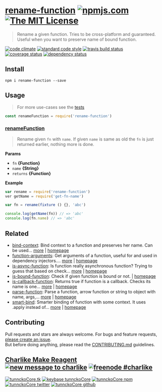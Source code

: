 # [rename-function][author-www-url] [![npmjs.com][npmjs-img]][npmjs-url] [![The MIT License][license-img]][license-url] 

> Rename a given function. Tries to be cross-platform and guaranteed. Useful when you want to preserve name of bound function.

[![code climate][codeclimate-img]][codeclimate-url] [![standard code style][standard-img]][standard-url] [![travis build status][travis-img]][travis-url] [![coverage status][coveralls-img]][coveralls-url] [![dependency status][david-img]][david-url]

## Install
```
npm i rename-function --save
```

## Usage
> For more use-cases see the [tests](./test.js)

```js
const renameFunction = require('rename-function')
```

### [renameFunction](index.js#L35)
> Rename given `fn` with `name`. If given `name` is same as old the `fn` is just returned earlier, nothing more is done.

**Params**

* `fn` **{Function}**    
* `name` **{String}**    
* `returns` **{Function}**  

**Example**

```js
var rename = require('rename-function')
ver getName = require('get-fn-name')

var fn = rename(fixture () {}, 'abc')

console.log(getName(fn)) // => 'abc'
console.log(fn.name) // => 'abc'
```

## Related
* [bind-context](https://www.npmjs.com/package/bind-context): Bind context to a function and preserves her name. Can be used… [more](https://www.npmjs.com/package/bind-context) | [homepage](https://github.com/tunnckocore/bind-context)
* [function-arguments](https://www.npmjs.com/package/function-arguments): Get arguments of a function, useful for and used in dependency injectors.… [more](https://www.npmjs.com/package/function-arguments) | [homepage](https://github.com/tunnckocore/function-arguments)
* [is-async-function](https://www.npmjs.com/package/is-async-function): Is function really asynchronous function? Trying to guess that based on check… [more](https://www.npmjs.com/package/is-async-function) | [homepage](https://github.com/tunnckocore/is-async-function)
* [is-bound-function](https://www.npmjs.com/package/is-bound-function): Check if given function is bound or not. | [homepage](https://github.com/tunnckocore/is-bound-function)
* [is-callback-function](https://www.npmjs.com/package/is-callback-function): Returns true if function is a callback. Checks its name is one… [more](https://www.npmjs.com/package/is-callback-function) | [homepage](https://github.com/tunnckocore/is-callback-function)
* [parse-function](https://www.npmjs.com/package/parse-function): Parse a function, arrow function or string to object with name, args,… [more](https://www.npmjs.com/package/parse-function) | [homepage](https://github.com/tunnckocore/parse-function)
* [smart-bind](https://www.npmjs.com/package/smart-bind): Smarter binding of function with some context. It uses .apply instead of… [more](https://www.npmjs.com/package/smart-bind) | [homepage](https://github.com/tunnckocore/smart-bind)

## Contributing
Pull requests and stars are always welcome. For bugs and feature requests, [please create an issue](https://github.com/tunnckoCore/rename-function/issues/new).  
But before doing anything, please read the [CONTRIBUTING.md](./CONTRIBUTING.md) guidelines.

## [Charlike Make Reagent](http://j.mp/1stW47C) [![new message to charlike][new-message-img]][new-message-url] [![freenode #charlike][freenode-img]][freenode-url]

[![tunnckoCore.tk][author-www-img]][author-www-url] [![keybase tunnckoCore][keybase-img]][keybase-url] [![tunnckoCore npm][author-npm-img]][author-npm-url] [![tunnckoCore twitter][author-twitter-img]][author-twitter-url] [![tunnckoCore github][author-github-img]][author-github-url]

[define-property]: https://github.com/jonschlinkert/define-property
[get-fn-name]: https://github.com/tunnckocore/get-fn-name
[lazy-cache]: https://github.com/jonschlinkert/lazy-cache
[namify]: https://github.com/jonschlinkert/namify

[npmjs-url]: https://www.npmjs.com/package/rename-function
[npmjs-img]: https://img.shields.io/npm/v/rename-function.svg?label=rename-function

[license-url]: https://github.com/tunnckoCore/rename-function/blob/master/LICENSE
[license-img]: https://img.shields.io/badge/license-MIT-blue.svg

[codeclimate-url]: https://codeclimate.com/github/tunnckoCore/rename-function
[codeclimate-img]: https://img.shields.io/codeclimate/github/tunnckoCore/rename-function.svg

[travis-url]: https://travis-ci.org/tunnckoCore/rename-function
[travis-img]: https://img.shields.io/travis/tunnckoCore/rename-function/master.svg

[coveralls-url]: https://coveralls.io/r/tunnckoCore/rename-function
[coveralls-img]: https://img.shields.io/coveralls/tunnckoCore/rename-function.svg

[david-url]: https://david-dm.org/tunnckoCore/rename-function
[david-img]: https://img.shields.io/david/tunnckoCore/rename-function.svg

[standard-url]: https://github.com/feross/standard
[standard-img]: https://img.shields.io/badge/code%20style-standard-brightgreen.svg

[author-www-url]: http://www.tunnckocore.tk
[author-www-img]: https://img.shields.io/badge/www-tunnckocore.tk-fe7d37.svg

[keybase-url]: https://keybase.io/tunnckocore
[keybase-img]: https://img.shields.io/badge/keybase-tunnckocore-8a7967.svg

[author-npm-url]: https://www.npmjs.com/~tunnckocore
[author-npm-img]: https://img.shields.io/badge/npm-~tunnckocore-cb3837.svg

[author-twitter-url]: https://twitter.com/tunnckoCore
[author-twitter-img]: https://img.shields.io/badge/twitter-@tunnckoCore-55acee.svg

[author-github-url]: https://github.com/tunnckoCore
[author-github-img]: https://img.shields.io/badge/github-@tunnckoCore-4183c4.svg

[freenode-url]: http://webchat.freenode.net/?channels=charlike
[freenode-img]: https://img.shields.io/badge/freenode-%23charlike-5654a4.svg

[new-message-url]: https://github.com/tunnckoCore/ama
[new-message-img]: https://img.shields.io/badge/ask%20me-anything-green.svg

